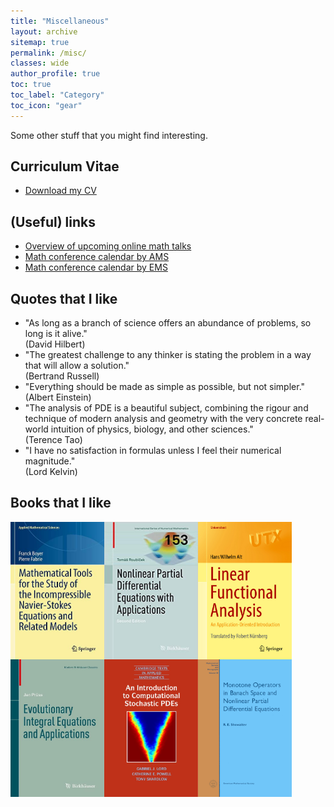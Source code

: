 ```yaml
---
title: "Miscellaneous"
layout: archive
sitemap: true
permalink: /misc/
classes: wide
author_profile: true
toc: true
toc_label: "Category"
toc_icon: "gear"
---
```


Some other stuff that you might find interesting.

## Curriculum Vitae
- [Download my CV](/assets/CV.pdf)


## (Useful) links
- [Overview of upcoming online math talks](https://researchseminars.org/)
- [Math conference calendar by AMS](https://www.ams.org/meetings/calendar/mathcal)
- [Math conference calendar by EMS](https://euromathsoc.org/events)

## Quotes that I like
- "As long as a branch of science offers an abundance of problems, so long is
it alive."  <br /> (David Hilbert)
- "The greatest challenge to any thinker is stating the problem in a way that
will allow a solution." <br /> (Bertrand Russell)
- "Everything should be made as simple as possible, but not simpler." <br /> (Albert Einstein)
- "The analysis of PDE is a beautiful subject, combining the rigour and technique of modern analysis and geometry with the very concrete real-world
intuition of physics, biology, and other sciences." <br /> (Terence Tao)
- "I have no satisfaction in formulas unless I feel their numerical magnitude." <br /> (Lord Kelvin)

## Books that I like
<img src="/assets/images/boyer.jpeg" width="150" height="220" alt="" align="left"  />    
<img src="/assets/images/roubicek.jpg" width="150" height="220" alt="" align="left"  />    
<img src="/assets/images/alt.jpeg" width="150" height="220" alt="" align="left"  />    
<img src="/assets/images/pruss.jpeg" width="150" height="220" alt="" align="left"  />    
<img src="/assets/images/lord.jpeg" width="150" height="220" alt="" align="left"  />    
<img src="/assets/images/showalter.png" width="150" height="220" alt="" align="left"  />    


